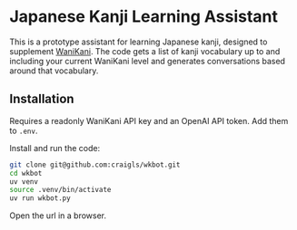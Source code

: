 # Japanese Kanji Learning Assistant

This is a prototype assistant for learning Japanese kanji, designed to supplement [WaniKani](https://wanikani.com).
The code gets a list of kanji vocabulary up to and including your current WaniKani level and generates conversations based around that vocabulary.

## Installation

Requires a readonly WaniKani API key and an OpenAI API token. Add them to `.env`.

Install and run the code:

```bash
git clone git@github.com:craigls/wkbot.git
cd wkbot
uv venv
source .venv/bin/activate
uv run wkbot.py
```
Open the url in a browser.
